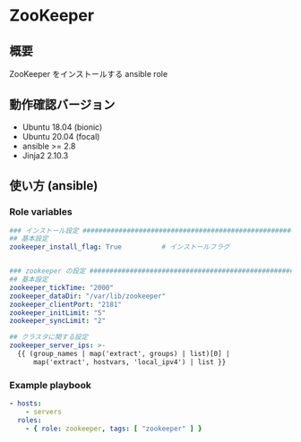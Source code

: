 # ZooKeeper

## 概要

ZooKeeper をインストールする ansible role

## 動作確認バージョン

- Ubuntu 18.04 (bionic)
- Ubuntu 20.04 (focal)
- ansible >= 2.8
- Jinja2 2.10.3

## 使い方 (ansible)

### Role variables

```yaml
### インストール設定 ###############################################################################
## 基本設定
zookeeper_install_flag: True          # インストールフラグ


### zookeeper の設定 ##############################################################################
## 基本設定
zookeeper_tickTime: "2000"
zookeeper_dataDir: "/var/lib/zookeeper"
zookeeper_clientPort: "2181"
zookeeper_initLimit: "5"
zookeeper_syncLimit: "2"

## クラスタに関する設定
zookeeper_server_ips: >-
  {{ (group_names | map('extract', groups) | list)[0] |
      map('extract', hostvars, 'local_ipv4') | list }}
```

### Example playbook
```yaml
- hosts:
    - servers
  roles:
    - { role: zookeeper, tags: [ "zookeeper" ] }
```

